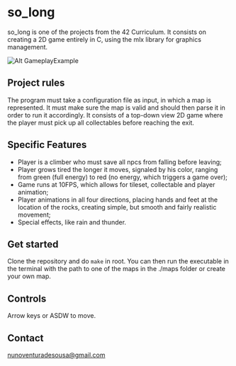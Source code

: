 # so_long

so_long is one of the projects from the 42 Curriculum. It consists on creating a 2D game entirely in C, using the mlx library for graphics management.

![Alt GameplayExample](so_long_gameplay.gif)

## Project rules
The program must take a configuration file as input, in which a map is represented. It must make sure the map is valid and should then parse it in order to run it accordingly.
It consists of a top-down view 2D game where the player must pick up all collectables before reaching the exit.

## Specific Features
- Player is a climber who must save all npcs from falling before leaving;
- Player grows tired the longer it moves, signaled by his color, ranging from green (full energy) to red (no energy, which triggers a game over);
- Game runs at 10FPS, which allows for tileset, collectable and player animation;
- Player animations in all four directions, placing hands and feet at the location of the rocks, creating simple, but smooth and fairly realistic movement;
- Special effects, like rain and thunder.

## Get started
Clone the repository and do `make` in root. You can then run the executable in the terminal with the path to one of the maps in the ./maps folder or create your own map.

## Controls
Arrow keys or ASDW to move.

## Contact
nunoventuradesousa@gmail.com
